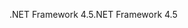 <span data-ttu-id="93ec3-101">.NET Framework 4.5</span><span class="sxs-lookup"><span data-stu-id="93ec3-101">.NET Framework 4.5</span></span>